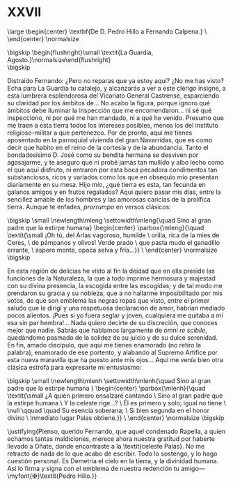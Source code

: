 # XXVII

<!--- 
<div> 
  <span style="margin:0 auto;text-indent:0;display:block;text-align:center;font-weight:bold;font-size:larger;">
                De D. Pedro Hillo a Fernando Calpena.                  <br />
  </span>
</div> 
<p> </p>
-->

\large
\begin{center}
\textbf{De D. Pedro Hillo a Fernando Calpena.}                          \\
\end{center}
\normalsize

<!--- 
<div>
  <span style="width:100%;display:block;text-align:right;"> 
                *La Guardia, Agosto.*
  </span>
</div>
<p> </p>
-->

\bigskip
\begin{flushright}\small \textit{La Guardia, Agosto.}\normalsize\end{flushright}   
\bigskip

Distraído Fernando: ¿Pero no reparas que ya estoy aquí? ¿No me has visto? Echa
para La Guardia tu catalejo, y alcanzarás a ver a este clérigo insigne, a esta
lumbrera esplendorosa del Vicariato General Castrense, esparciendo su claridad
por los ámbitos de… No acabo la figura, porque ignoro qué ámbitos debe iluminar
la inspección que me encomendaron… ni sé qué inspecciono, ni por qué me han
mandado, ni a qué he venido. Presumo que me traen a esta tierra todos los
intereses posibles, menos los del instituto religioso-militar a que pertenezco.
Por de pronto, aquí me tienes aposentado en la parroquial vivienda del gran
Navarridas, que es como decir que habito en el reino de la cortesía y de la
abundancia. Tanto el bondadosísimo D. José como su bendita hermana se desviven
por agasajarme, y te aseguro que ni probé jamás tan mullido y albo lecho como
el que aquí disfruto, ni entraron por esta boca pecadora condimentos tan
substanciosos, ricos y variados como los que en obsequio mío presentan
diariamente en su mesa. Hijo mío, ¿qué tierra es esta, tan fecunda en galanos
amigos y en frutos regalados? Aquí quiero pasar mis días, entre la sencillez
amable de los hombres y las amorosas caricias de la prolífica tierra. Aunque te
enfades, *prorrumpo* en versos clásicos:

<!---
<div>
  <span style="margin:0 auto; text-indent:0; display:table;font-size:smaller">
                 *   ¡Oh tú, del Arlas vagoroso, humilde*               <br />
                 *orilla, rica de la mies de Ceres,*                    <br />
                 *de pámpanos y olivos! Verde prado*                    <br />
                 *que pasta mudo el ganadillo errante,*                 <br />
                 *áspero monte, opaca selva y fría…*                    <br />
  </span>
</div>
-->

\bigskip
\small
\newlength\mleng
\settowidth\mleng{\quad Sino al gran padre que la estirpe humana}
\begin{center}
\parbox{\mleng}{\quad \textit{\small ¡Oh tú, del Arlas vagoroso, humilde   \\
                                     orilla, rica de la mies de Ceres,     \\
                                     de pámpanos y olivos! Verde prado     \\
                                     que pasta mudo el ganadillo errante,  \\
                                     áspero monte, opaca selva y fría…}}   \\
\end{center}
\normalsize
\bigskip

En esta región de delicias he visto al fin la deidad que en ella
preside las funciones de la Naturaleza, la que a todo imprime hermosura
y majestad con su divina presencia, la escogida entre las escogidas; y de tal
modo me prendaron su gracia y su nobleza, que a no hallarme imposibilitado por
mis votos, de que son emblema las negras ropas que visto, entre el primer
saludo que le dirigí y una respetuosa declaración de amor, habrían mediado
pocos alientos. ¡Pues si yo fuera seglar y joven, cualquiera me quitaba a mí
esa sin par hembra!… Nada quiero decirte de su discreción, que conoces mejor
que nadie. Sabrás que hablamos largamente de *omni re scibile*, quedándome
pasmado de la solidez de su juicio y de su dulce serenidad. En fin, amado
discípulo, que aquí me tienes enamorado (no retiro la palabra), enamorado de
ese portento, y alabando al Supremo Artífice por esta nueva maravilla que ha
puesto ante mis ojos… Aquí me venía bien otra clásica estrofa para expresarte
mi entusiasmo:

<!---
<div>
  <span style="margin:0 auto; text-indent:0; display:table;font-size:smaller">
               *   ¿A quién primero ensalzaré cantando*                 <br />
               *Sino al gran padre que la estirpe humana*               <br />
               *Y la celeste rige…?*                                    <br />
               *Él es primero y solo; igual no tiene*                   <br />
               *        Su esencia soberana;*                           <br />
               *Si bien segunda en el honor divino*                     <br />
               *Inmediato lugar Palas obtiene.*                         <br />
  </span>
</div>
-->

\bigskip
\small
\newlength\mlenh
\settowidth\mlenh{\quad Sino al gran padre que la estirpe humana }
\begin{center}
\parbox{\mlenh}{\quad \textit{\small ¿A quién primero ensalzaré cantando  \\
                      Sino al gran padre que la estirpe humana            \\
                      Y la celeste rige…?                                 \\
                      Él es primero y solo; igual no tiene                \\
                      \null \qquad \quad Su esencia soberana;             \\
                      Si bien segunda en el honor divino                  \\
                      Inmediato lugar Palas obtiene.}}                    \\
\end{center}
\normalsize
\bigskip

<!---
Pienso, querido Fernando, que aquel condenado Rapella, a quien echamos
tantas maldiciones, merece ahora nuestra gratitud por haberte llevado a
Oñate, donde encontraste a la celeste Palas*. No me retracto de nada de lo
que acabo de escribir. Todo lo sostengo, y lo hago cuestión personal. Es
Demetria el cielo en la tierra, y la divinidad humana. Así lo firma y signa
con el emblema de nuestra redención tu amigo—✠*Pedro Hillo*.
-->

\justifying{Pienso, querido Fernando, que aquel condenado Rapella, a quien echamos
tantas maldiciones, merece ahora nuestra gratitud por haberte llevado a
Oñate, donde encontraste a la \textit{celeste Palas}. No me retracto de nada de lo
que acabo de escribir. Todo lo sostengo, y lo hago cuestión personal. Es
Demetria el cielo en la tierra, y la divinidad humana. Así lo firma y signa
con el emblema de nuestra redención tu amigo—\myfont{✠}\textit{Pedro Hillo.}}
